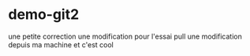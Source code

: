 # demo-git2
une petite correction
une modification pour l'essai pull
une modification depuis ma machine et c'est cool
